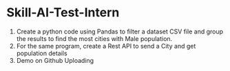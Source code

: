 # Skill-AI-Test-Intern

1. Create a python code using Pandas to filter a dataset CSV file and group the results to find the most cities with Male population.
2. For the same program, create a Rest API to send a City and get population details
3. Demo on Github Uploading
